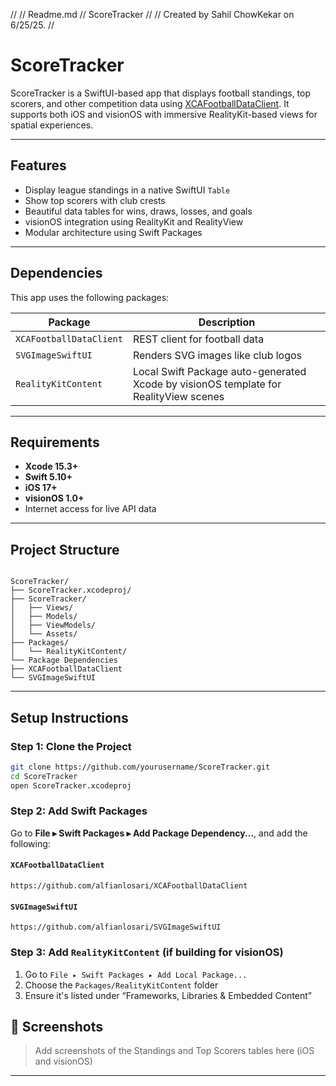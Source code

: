 //
//  Readme.md
//  ScoreTracker
//
//  Created by Sahil ChowKekar on 6/25/25.
//



# ScoreTracker

ScoreTracker is a SwiftUI-based app that displays football standings, top scorers, and other competition data using [XCAFootballDataClient](https://github.com/alfianlosari/XCAFootballDataClient). It supports both iOS and visionOS with immersive RealityKit-based views for spatial experiences.

---

## Features

- Display league standings in a native SwiftUI `Table`
- Show top scorers with club crests
- Beautiful data tables for wins, draws, losses, and goals
- visionOS integration using RealityKit and RealityView
- Modular architecture using Swift Packages

---

##  Dependencies

This app uses the following packages:

| Package                 | Description |
|-------------------------|-------------|
| `XCAFootballDataClient` | REST client for football data |
| `SVGImageSwiftUI`       | Renders SVG images like club logos |
| `RealityKitContent`     | Local Swift Package auto-generated Xcode by                                     visionOS template for RealityView scenes |

---

##  Requirements

- **Xcode 15.3+**
- **Swift 5.10+**
- **iOS 17+**
- **visionOS 1.0+**
- Internet access for live API data

---

##  Project Structure

```

ScoreTracker/
├── ScoreTracker.xcodeproj/
├── ScoreTracker/
│   ├── Views/
│   ├── Models/
│   ├── ViewModels/
│   └── Assets/
├── Packages/
│   └── RealityKitContent/
└── Package Dependencies
├── XCAFootballDataClient
└── SVGImageSwiftUI

````

---

##  Setup Instructions

### Step 1: Clone the Project

```bash
git clone https://github.com/yourusername/ScoreTracker.git
cd ScoreTracker
open ScoreTracker.xcodeproj
````

### Step 2: Add Swift Packages

Go to **File ▸ Swift Packages ▸ Add Package Dependency...**, and add the following:

####  `XCAFootballDataClient`

```
https://github.com/alfianlosari/XCAFootballDataClient
```

####  `SVGImageSwiftUI`

```
https://github.com/alfianlosari/SVGImageSwiftUI
```

### Step 3: Add `RealityKitContent` (if building for visionOS)

1. Go to `File ▸ Swift Packages ▸ Add Local Package...`
2. Choose the `Packages/RealityKitContent` folder
3. Ensure it's listed under “Frameworks, Libraries & Embedded Content”


## 📸 Screenshots

> Add screenshots of the Standings and Top Scorers tables here (iOS and visionOS)

---


